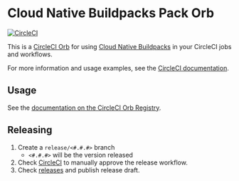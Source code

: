 # Cloud Native Buildpacks Pack Orb

[![CircleCI](https://circleci.com/gh/buildpacks/pack-orb.svg?style=svg)](https://circleci.com/gh/buildpacks/pack-orb)

This is a [CircleCI Orb](https://circleci.com/orbs/) for using [Cloud Native Buildpacks](https://buildpacks.io) in your CircleCI jobs and workflows.

For more information and usage examples, see the [CircleCI documentation](https://circleci.com/orbs/registry/orb/buildpacks/pack).

## Usage

See the [documentation on the CircleCI Orb Registry](https://circleci.com/orbs/registry/orb/buildpacks/pack).

## Releasing

1. Create a `release/<#.#.#>` branch
    - `<#.#.#>` will be the version released
2. Check [CircleCI](https://circleci.com/gh/buildpacks/pack-orb) to manually approve the release workflow.
3. Check [releases](https://github.com/buildpacks/pack-orb/releases) and publish release draft.